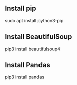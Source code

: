 ## Install pip
sudo apt install python3-pip

## Install BeautifulSoup
pip3 install beautifulsoup4

## Install Pandas
pip3 install pandas
